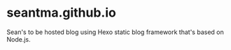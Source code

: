 seantma.github.io
=================

Sean's to be hosted blog using Hexo static blog framework that's based on Node.js. 
